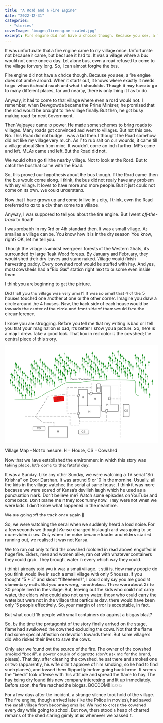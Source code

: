 ```yaml
---
title: "A Road and a Fire Engine"
date: "2022-12-31"
categories:
  - "stories"
coverImage: "images/fireengine-scaled.jpg"
excerpt: Fire engine did not have a choice though. Because you see, a fire engine does not amble around. When it starts out, it knows where exactly it needs to go, when it should reach and what it should do.
---
```


It was unfortunate that a fire engine came to my village once. Unfortunate not because it came, but because it had to. It was a village where a bus would not come once a day. Let alone bus, even a road refused to come to the village for very long. So, I can almost forgive the bus.

Fire engine did not have a choice though. Because you see, a fire engine does not amble around. When it starts out, it knows where exactly it needs to go, when it should reach and what it should do. Though it may have to go to many different places, far and nearby, there is only thing it has to do.

Anyway, it had to come to that village where even a road would not. I remember, when Devegowda became the Prime Minister, he promised that the road would be brought to the village finally. But then, he got busy making road for next Government.

Then Vajpayee came to power. He made some schemes to bring roads to villages. Many roads got convinced and went to villages. But not this one. No. This Road did not budge. I was a kid then. I thought the Road somehow did not like my village very much. As if to rub salt on our wounds, it came till a village about 3km from mine. It wouldn’t come an inch further. MPs came and left. MLAs came and left. But the Road did not.

We would often go till the nearby village. Not to look at the Road. But to catch the bus that came with the Road.

So, this proved our hypothesis about the bus though. If the Road came, then the bus would come along. I think, the bus did not really have any problem with my village. It loves to have more and more people. But it just could not come on its own. We could understand.

Now that I have grown up and come to live in a city, I think, even the Road preferred to go to a city than come to a village.

Anyway, I was supposed to tell you about the fire engine. But I went _off-the-track_ to Road!

I was probably in my 3rd or 4th standard then. It was a small village. As small as a village can be. You know how it is in the dry season. You know, right? OK, let me tell you.

Though the village is amidst evergreen forests of the Western Ghats, it’s surrounded by large Teak Wood forests. By January and February, they would shed their dry leaves and stand naked. Village would finish harvesting paddy. Every cowshed roof would be stuffed with hay. And yes, most cowsheds had a “Bio Gas” station right next to or some even inside them.

I think you are beginning to get the picture.

Did I tell you the village was very small? It was so small that 4 of the 5 houses touched one another at one or the other corner. Imagine you draw a circle around the 4 houses. Now, the back side of each house would be towards the center of the circle and front side of them would face the circumference.

I know you are struggling. Before you tell me that my writing is bad or I tell you that your imagination is bad, it’s better I show you a picture. So, here is a map I drew. Take a good look. That box in red color is the cowshed; the central piece of this story.

![](images/village_map_1.png)

Village Map - Not to mesure. H = House, CS = Cowshed

Now that we have established the environment in which this story was taking place, let’s come to that fateful day.

It was a Sunday. Like any other Sunday, we were watching a TV serial “Sri Krishna” on Door Darshan. It was around 9 or 10 in the morning. Usually, all the kids in the village watched the serial at same house. I think it was more because we were scared of Kansa’s devilish laugh which he used as a punctuation mark. Don’t believe me? Watch some episodes on YouTube and come back. Don’t blame me if they look funny now. They were not when we were kids. I don’t know what happened in the meantime.

We are going off the track once again 🤔

So, we were watching the serial when we suddenly heard a loud noise. For a few seconds we thought _Kansa_ changed his laugh and was going to be more violent now. Only when the noise became louder and elders started running out, we realised it was not Kansa.

We too ran out only to find the cowshed (colored in read above) engulfed in huge fire. Elders, men and women alike, ran out with whatever containers they could grab. They brought water in every which way they could.

I think I already told you it was a small village. It still is. How many people do you think would live in such a small village with only 5 houses. If you thought “5 \* 3” and shout “fifteeeeen!!”, I could only say you are good at elementary math. But you are wrong, nonetheless. There were about 25 to 30 people lived in the village. But, leaving out the kids who could not carry water, the elders who could also not carry water, those who could carry the water but were not in the village that particular day, there would have been only 15 people effectively. So, your margin of error is acceptable, in fact.

But what could 15 people with small containers do against a biogas blast?

So, by the time the protagonist of the story finally arrived on the stage, flame had swallowed the cowshed excluding the cows. Not that the flame had some special affection or devotion towards them. But some villagers did who risked their lives to save the cows.

Only later we found out the source of the fire. The owner of the cowshed smoked “beedi”, a poorer cousin of cigarette (don't ask me for the brand, please). That day, after cleaning the cowshed, he sat there and smoked one or two (apparently, his wife didn't approve of him smoking, so he had to find such places), and tossed them flippantly before going back home. It seems the “beedi” took offense with this attitude and spread the flame to hay. The hay being dry found this new company interesting and lit up immediately. Before soon, the fire reached the biogas. BOOOOM!!!💥💥💥

For a few days after the incident, a strange silence took hold of the village. The fire engine, though arrived late (like the Police in movies), had saved the small village from becoming smaller. We had to cross the cowshed every day while going to school. But now, there stood a heap of charred remains of the shed staring grimly at us whenever we passed it.
